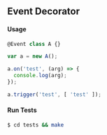 ## Event Decorator

#### Usage

```javascript
@Event class A {}

var a = new A();

a.on('test', (arg) => {
  console.log(arg);
});

a.trigger('test', [ 'test' ]);
```

#### Run Tests

```bash
$ cd tests && make
```

